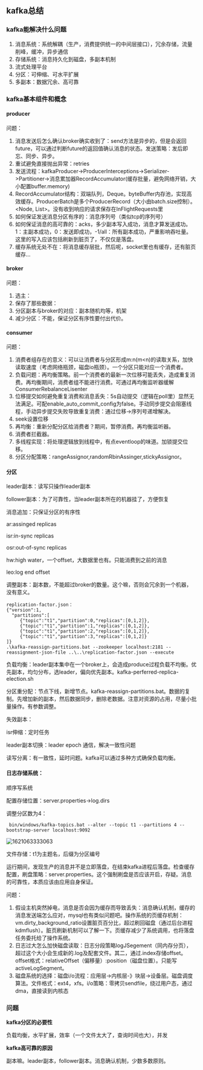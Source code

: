 ## kafka总结

### kafka能解决什么问题

1. 消息系统：系统解耦（生产，消费提供统一的中间层接口），冗余存储，流量削峰，缓冲，异步通信
2. 存储系统：消息持久化到磁盘，多副本机制
3. 流式处理平台
4. 分区：可伸缩、可水平扩展
5. 多副本：数据冗余、高可靠

### kafka基本组件和概念
#### producer



问题：

1. 消息发送后怎么确认broker确实收到了：send方法是异步的，但是会返回future，可以通过判断future的返回值确认消息的状态。发送策略：发后即忘、同步、异步。
2. 重试避免直接抛出异常：retries
3. 发送流程：kafkaProducer->ProducerInterceptions->Serializer->Partitioner->消息累加器RecordAccumulator(缓存批量，避免网络开销，大小配置buffer.memory)
4. RecordAccumulator结构：双端队列，Deque<ProducerBatch>。byteBuffer内存池，实现高效缓存。ProducerBatch是多个ProducerRecord（大小由batch.size控制）。<Node, List<ProducerBatch>>。没有收到响应的请求保存在InFlightRequests里
5. 如何保证发送消息分区有序的：消息序列号（类似tcp的序列号）
6. 如何保证消息的高可靠的：acks，多少副本写入成功，消息才算发送成功。1：主副本成功，0：发送即成功，-1/all：所有副本成功，严重影响吞吐量。这里的写入应该包括刷新到脏页了，不仅仅是落盘。
7. 缓存系统无处不在：将消息缓存层批，然后呢，socket里也有缓存，还有脏页缓存...

#### broker

问题：

1. 选主：
2. 保存了那些数据：
3. 分区副本与broker的对应：副本随机均等，机架
4. 减少分区：不能，保证分区有序性要付出代价。

#### consumer



问题：

1. 消费者组存在的意义：可以让消费者与分区形成m:n(m<n)的读取关系，加快读取速度（考虑网络瓶颈，磁盘io瓶颈）。一个分区只能对应一个消费者。
2. 负载问题：再均衡策略。前一个消费者的最新一次位移可能丢失，造成重复消费。再均衡期间，消费者组不能进行消费。可通过再均衡监听器缓解ConsumerRebalanceLisenter
3. 位移提交如何避免重复消费和消息丢失：5s自动提交（逻辑在poll里）显然无法满足。可配enable_auto_commit_config为false。手动同步提交会阻塞线程，手动异步提交失败导致重复消费：通过位移->序列号递增解决。
4. seek设置位移
5. 再均衡：重新分配分区给消费者？期间，暂停消费。再均衡监听器。
6. 消费者拦截器。
7. 多线程实现：将处理逻辑放到线程中，有点eventloop的味道。加锁提交位移。
8. 分区分配策略：rangeAssignor,randomRbinAssinger,stickyAssignor。

#### 分区

leader副本：读写只操作leader副本

follower副本：为了可靠性，当leader副本所在的机器挂了，方便恢复

消息追加：只保证分区的有序性

ar:assinged replicas

isr:in-sync replicas

osr:out-of-sync replicas

hw:high water，一个offset，大数据里也有。只能消费到之前的消息

leo:log end offset

调整副本：副本数，不能超过broker的数量。这个嘛，否则会冗余到一个机器，没有意义。

~~~
replication-factor.json：
{"version":1,
  "partitions":[
     {"topic":"t1","partition":0,"replicas":[0,1,2]},
     {"topic":"t1","partition":1,"replicas":[0,1,2]},
     {"topic":"t1","partition":2,"replicas":[0,1,2]},
     {"topic":"t1","partition":3,"replicas":[0,1,2]}
]}
.\kafka-reassign-partitions.bat --zookeeper localhost:2181 --reassignment-json-file ..\..\replication-factor.json --execute
~~~

负载均衡：leader副本集中在一个broker上，会造成produce过程负载不均衡。优先副本，均匀分布，选leader，偏向优先副本。kafka-perferred-replica-election.sh

分区重分配：节点下线，新增节点。kafka-reassign-partitions.bat。数据的复制。先增加新的副本，然后数据同步，删除老数据。注意对资源的占用，尽量小批量操作。有参数调整。

失效副本：

isr伸缩：定时任务

leader副本切换：leader epoch 通信，解决一致性问题

读写分离：有一致性，延时问题。kafka可以通过多种方式确保负载均衡。



#### 日志存储系统：

顺序写系统

配置存储位置：server.properties->log.dirs

调整分区数为4：

~~~
 bin/windows/kafka-topics.bat --alter --topic t1 --partitions 4 --bootstrap-server localhost:9092
~~~

![1621063333063](C:\Users\wqkant\AppData\Roaming\Typora\typora-user-images\1621063333063.png)

文件存储：t1为主题名，后缀为分区编号



运行期间，发现生产的消息并不是立即落盘，在结束kafka进程后落盘。检查缓存配置，刷盘策略：server.properties。这个强制刷盘是否应该开启，存疑。消息的可靠性，本质应该由应用自身保证。



问题：

1. 假设主机突然掉电，消息是否会因为缓存而导致丢失：消息确认机制，缓存的消息发送端怎么应对，mysql也有类似问题吧。操作系统的页缓存机制：vm.dirty_background_ratio设置脏页百分比，超过刷回磁盘（通过后台进程kdmflush）。脏页刷新机制可以了解一下。页缓存减少了系统调用，也将落盘任务委托给了操作系统。
2.  日志过大怎么加快磁盘读取：日志分段策略logJSegement（同内存分页），超过这个大小会生成新的.log及配套文件。其二，通过.index存储offset。offset格式：relativeOffset（偏移量）:position（磁盘位置）。只能写activeLogSegment。
3. 磁盘系统的选择：磁盘i/o流程：应用层->内核层-》块层->设备层。磁盘调度算法。文件格式：ext4，xfs。i/o策略：零拷贝sendfile，绕过用户态，通过dma，直接读到内核态

### 问题

**kafka分区的必要性**

负载均衡，水平扩展，效率（一个文件太大了，查询时间也大），并发

**kafka高可靠的原因**

副本嘛。leader副本，follower副本。消息确认机制，少数多数原则。

